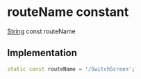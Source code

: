 


# routeName constant






[String](https://api.flutter.dev/flutter/dart-core/String-class.html) const routeName
  







## Implementation

```dart
static const routeName = '/SwitchScreen';


```







